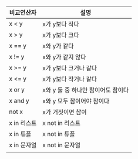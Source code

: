 
| 비교연산자 | 설명 |
| ---- | ---- |
| x < y | x가 y보다 작다 |
| x > y | x가 y보다 크다 |
| x == y | x와 y가 같다 |
| x != y | x와 y가 같지 않다 |
| x >= y | x가 y보다 크거나 같다 |
| x <= y | x가 y보다 작거나 같다 |
| x or y | x와 y 둘 중 하나만 참이어도 참이다 |
| x and y | x와 y 모두 참이어야 참이다 |
| not x | x가 거짓이면 참이 |
| x in 리스트 | x not in 리스트 |
| x in 튜플 | x not in 튜플 |
| x in 문자열 | x not in 문자열 |
|  |  |
